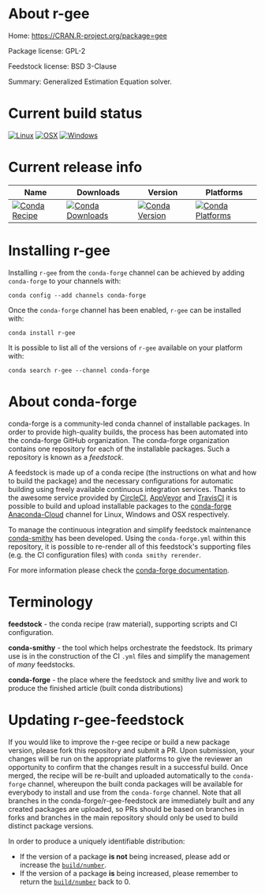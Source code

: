 About r-gee
===========

Home: https://CRAN.R-project.org/package=gee

Package license: GPL-2

Feedstock license: BSD 3-Clause

Summary: Generalized Estimation Equation solver.



Current build status
====================

[![Linux](https://img.shields.io/circleci/project/github/conda-forge/r-gee-feedstock/master.svg?label=Linux)](https://circleci.com/gh/conda-forge/r-gee-feedstock)
[![OSX](https://img.shields.io/travis/conda-forge/r-gee-feedstock/master.svg?label=macOS)](https://travis-ci.org/conda-forge/r-gee-feedstock)
[![Windows](https://img.shields.io/appveyor/ci/conda-forge/r-gee-feedstock/master.svg?label=Windows)](https://ci.appveyor.com/project/conda-forge/r-gee-feedstock/branch/master)

Current release info
====================

| Name | Downloads | Version | Platforms |
| --- | --- | --- | --- |
| [![Conda Recipe](https://img.shields.io/badge/recipe-r--gee-green.svg)](https://anaconda.org/conda-forge/r-gee) | [![Conda Downloads](https://img.shields.io/conda/dn/conda-forge/r-gee.svg)](https://anaconda.org/conda-forge/r-gee) | [![Conda Version](https://img.shields.io/conda/vn/conda-forge/r-gee.svg)](https://anaconda.org/conda-forge/r-gee) | [![Conda Platforms](https://img.shields.io/conda/pn/conda-forge/r-gee.svg)](https://anaconda.org/conda-forge/r-gee) |

Installing r-gee
================

Installing `r-gee` from the `conda-forge` channel can be achieved by adding `conda-forge` to your channels with:

```
conda config --add channels conda-forge
```

Once the `conda-forge` channel has been enabled, `r-gee` can be installed with:

```
conda install r-gee
```

It is possible to list all of the versions of `r-gee` available on your platform with:

```
conda search r-gee --channel conda-forge
```


About conda-forge
=================

conda-forge is a community-led conda channel of installable packages.
In order to provide high-quality builds, the process has been automated into the
conda-forge GitHub organization. The conda-forge organization contains one repository
for each of the installable packages. Such a repository is known as a *feedstock*.

A feedstock is made up of a conda recipe (the instructions on what and how to build
the package) and the necessary configurations for automatic building using freely
available continuous integration services. Thanks to the awesome service provided by
[CircleCI](https://circleci.com/), [AppVeyor](http://www.appveyor.com/)
and [TravisCI](https://travis-ci.org/) it is possible to build and upload installable
packages to the [conda-forge](https://anaconda.org/conda-forge)
[Anaconda-Cloud](http://docs.anaconda.org/) channel for Linux, Windows and OSX respectively.

To manage the continuous integration and simplify feedstock maintenance
[conda-smithy](http://github.com/conda-forge/conda-smithy) has been developed.
Using the ``conda-forge.yml`` within this repository, it is possible to re-render all of
this feedstock's supporting files (e.g. the CI configuration files) with ``conda smithy rerender``.

For more information please check the [conda-forge documentation](https://conda-forge.org/docs/).

Terminology
===========

**feedstock** - the conda recipe (raw material), supporting scripts and CI configuration.

**conda-smithy** - the tool which helps orchestrate the feedstock.
                   Its primary use is in the construction of the CI ``.yml`` files
                   and simplify the management of *many* feedstocks.

**conda-forge** - the place where the feedstock and smithy live and work to
                  produce the finished article (built conda distributions)


Updating r-gee-feedstock
========================

If you would like to improve the r-gee recipe or build a new
package version, please fork this repository and submit a PR. Upon submission,
your changes will be run on the appropriate platforms to give the reviewer an
opportunity to confirm that the changes result in a successful build. Once
merged, the recipe will be re-built and uploaded automatically to the
`conda-forge` channel, whereupon the built conda packages will be available for
everybody to install and use from the `conda-forge` channel.
Note that all branches in the conda-forge/r-gee-feedstock are
immediately built and any created packages are uploaded, so PRs should be based
on branches in forks and branches in the main repository should only be used to
build distinct package versions.

In order to produce a uniquely identifiable distribution:
 * If the version of a package **is not** being increased, please add or increase
   the [``build/number``](http://conda.pydata.org/docs/building/meta-yaml.html#build-number-and-string).
 * If the version of a package **is** being increased, please remember to return
   the [``build/number``](http://conda.pydata.org/docs/building/meta-yaml.html#build-number-and-string)
   back to 0.